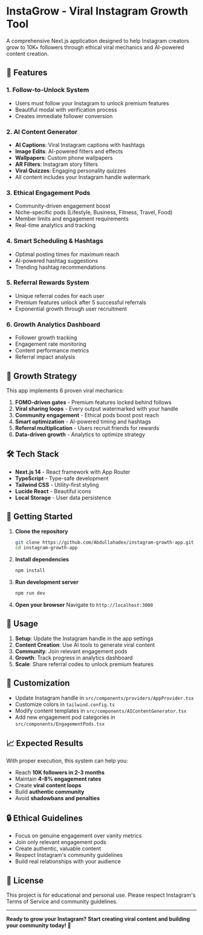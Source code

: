 # InstaGrow - Viral Instagram Growth Tool

A comprehensive Next.js application designed to help Instagram creators grow to 10K+ followers through ethical viral mechanics and AI-powered content creation.

## 🚀 Features

### 1. Follow-to-Unlock System
- Users must follow your Instagram to unlock premium features
- Beautiful modal with verification process
- Creates immediate follower conversion

### 2. AI Content Generator
- **AI Captions**: Viral Instagram captions with hashtags
- **Image Edits**: AI-powered filters and effects
- **Wallpapers**: Custom phone wallpapers
- **AR Filters**: Instagram story filters
- **Viral Quizzes**: Engaging personality quizzes
- All content includes your Instagram handle watermark

### 3. Ethical Engagement Pods
- Community-driven engagement boost
- Niche-specific pods (Lifestyle, Business, Fitness, Travel, Food)
- Member limits and engagement requirements
- Real-time analytics and tracking

### 4. Smart Scheduling & Hashtags
- Optimal posting times for maximum reach
- AI-powered hashtag suggestions
- Trending hashtag recommendations

### 5. Referral Rewards System
- Unique referral codes for each user
- Premium features unlock after 5 successful referrals
- Exponential growth through user recruitment

### 6. Growth Analytics Dashboard
- Follower growth tracking
- Engagement rate monitoring
- Content performance metrics
- Referral impact analysis

## 🎯 Growth Strategy

This app implements 6 proven viral mechanics:

1. **FOMO-driven gates** - Premium features locked behind follows
2. **Viral sharing loops** - Every output watermarked with your handle
3. **Community engagement** - Ethical pods boost post reach
4. **Smart optimization** - AI-powered timing and hashtags
5. **Referral multiplication** - Users recruit friends for rewards
6. **Data-driven growth** - Analytics to optimize strategy

## 🛠 Tech Stack

- **Next.js 14** - React framework with App Router
- **TypeScript** - Type-safe development
- **Tailwind CSS** - Utility-first styling
- **Lucide React** - Beautiful icons
- **Local Storage** - User data persistence

## 🚀 Getting Started

1. **Clone the repository**
   ```bash
   git clone https://github.com/Abdullahadex/instagram-growth-app.git
   cd instagram-growth-app
   ```

2. **Install dependencies**
   ```bash
   npm install
   ```

3. **Run development server**
   ```bash
   npm run dev
   ```

4. **Open your browser**
   Navigate to `http://localhost:3000`

## 📱 Usage

1. **Setup**: Update the Instagram handle in the app settings
2. **Content Creation**: Use AI tools to generate viral content
3. **Community**: Join relevant engagement pods
4. **Growth**: Track progress in analytics dashboard
5. **Scale**: Share referral codes to unlock premium features

## 🎨 Customization

- Update Instagram handle in `src/components/providers/AppProvider.tsx`
- Customize colors in `tailwind.config.ts`
- Modify content templates in `src/components/AIContentGenerator.tsx`
- Add new engagement pod categories in `src/components/EngagementPods.tsx`

## 📈 Expected Results

With proper execution, this system can help you:
- Reach **10K followers in 2-3 months**
- Maintain **4-8% engagement rates**
- Create **viral content loops**
- Build **authentic community**
- Avoid **shadowbans and penalties**

## 🔒 Ethical Guidelines

- Focus on genuine engagement over vanity metrics
- Join only relevant engagement pods
- Create authentic, valuable content
- Respect Instagram's community guidelines
- Build real relationships with your audience

## 📄 License

This project is for educational and personal use. Please respect Instagram's Terms of Service and community guidelines.

---

**Ready to grow your Instagram? Start creating viral content and building your community today! 🚀**
